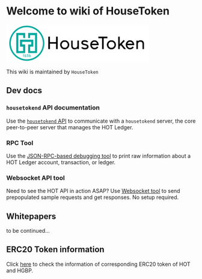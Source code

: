 # Welcome to wiki of HouseToken

<img src="/assets/images/logo.svg" alt="logo" height="100"/>

This wiki is maintained by `HouseToken`
## Dev docs

### `housetokend` API documentation

Use the [`housetokend` API](https://dev.hotwallet.tech) to communicate with a `housetokend` server, the core peer-to-peer server that manages the HOT Ledger.

### RPC Tool

Use the [JSON-RPC-based debugging tool](https://dev.hotwallet.tech/hot-ledger-rpc-tool.html) to print raw information about a HOT Ledger account, transaction, or ledger.

### Websocket API tool

Need to see the HOT API in action ASAP? Use [Websocket tool](https://dev.hotwallet.tech/websocket-api-tool.html) to send prepopulated sample requests and get responses. No setup required.

## Whitepapers

to be continued...

## ERC20 Token information

Click [here](/erc20/erc20) to check the information of corresponding ERC20 token of HOT and HGBP.

